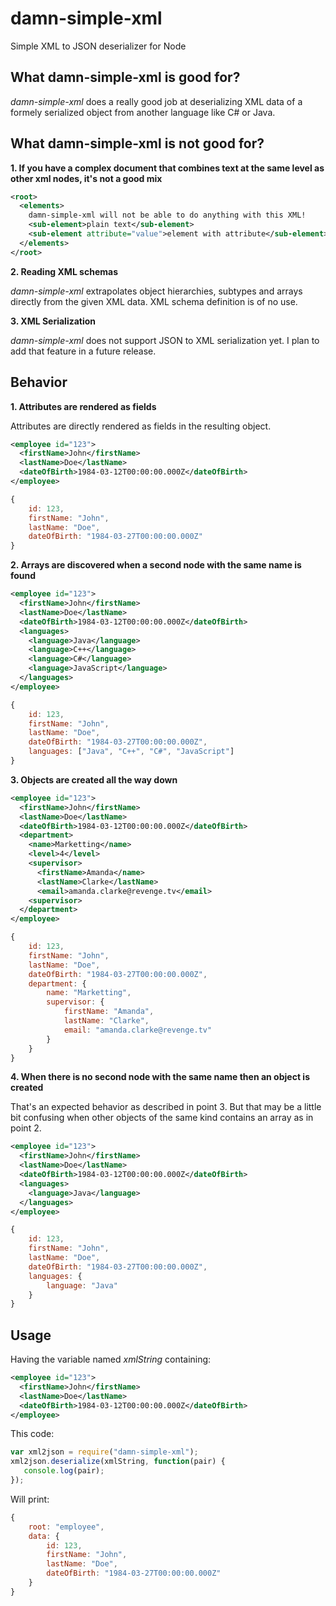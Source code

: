 damn-simple-xml
===============

Simple XML to JSON deserializer for Node

## What damn-simple-xml is good for?

*damn-simple-xml* does a really good job at deserializing XML data of a
formely serialized object from another language like C# or Java.

## What damn-simple-xml is not good for?

**1. If you have a complex document that combines text at the same level as other xml nodes, it's not a good mix**

```xml
<root>
  <elements>
    damn-simple-xml will not be able to do anything with this XML!
    <sub-element>plain text</sub-element>
    <sub-element attribute="value">element with attribute</sub-element>
  </elements>
</root>
```

**2. Reading XML schemas**

*damn-simple-xml* extrapolates object hierarchies, subtypes and arrays
directly from the given XML data. XML schema definition is of no use.

**3. XML Serialization**

*damn-simple-xml* does not support JSON to XML serialization yet. I
plan to add that feature in a future release.

## Behavior

**1. Attributes are rendered as fields**

Attributes are directly rendered as fields in the resulting object.

```xml
<employee id="123">
  <firstName>John</firstName>
  <lastName>Doe</lastName>
  <dateOfBirth>1984-03-12T00:00:00.000Z</dateOfBirth>
</employee>
```

```javascript
{
    id: 123,
    firstName: "John",
    lastName: "Doe",
    dateOfBirth: "1984-03-27T00:00:00.000Z"
}
```

**2. Arrays are discovered when a second node with the same name is found**

```xml
<employee id="123">
  <firstName>John</firstName>
  <lastName>Doe</lastName>
  <dateOfBirth>1984-03-12T00:00:00.000Z</dateOfBirth>
  <languages>
    <language>Java</language>
    <language>C++</language>
    <language>C#</language>
    <language>JavaScript</language>
  </languages>
</employee>
```

```javascript
{
    id: 123,
    firstName: "John",
    lastName: "Doe",
    dateOfBirth: "1984-03-27T00:00:00.000Z",
    languages: ["Java", "C++", "C#", "JavaScript"]
}
```

**3. Objects are created all the way down**

```xml
<employee id="123">
  <firstName>John</firstName>
  <lastName>Doe</lastName>
  <dateOfBirth>1984-03-12T00:00:00.000Z</dateOfBirth>
  <department>
    <name>Marketting</name>
    <level>4</level>
    <supervisor>
      <firstName>Amanda</name>
      <lastName>Clarke</lastName>
      <email>amanda.clarke@revenge.tv</email>
    <supervisor>
  </department>
</employee>
```

```javascript
{
    id: 123,
    firstName: "John",
    lastName: "Doe",
    dateOfBirth: "1984-03-27T00:00:00.000Z",
    department: {
        name: "Marketting",
        supervisor: {
            firstName: "Amanda",
            lastName: "Clarke",
            email: "amanda.clarke@revenge.tv"
        }
    }
}
```

**4. When there is no second node with the same name then an object is created**

That's an expected behavior as described in point 3. But that may be a
little bit confusing when other objects of the same kind contains an 
array as in point 2.

```xml
<employee id="123">
  <firstName>John</firstName>
  <lastName>Doe</lastName>
  <dateOfBirth>1984-03-12T00:00:00.000Z</dateOfBirth>
  <languages>
    <language>Java</language>
  </languages>
</employee>
```

```javascript
{
    id: 123,
    firstName: "John",
    lastName: "Doe",
    dateOfBirth: "1984-03-27T00:00:00.000Z",
    languages: {
        language: "Java"
    }
}
```

## Usage

Having the variable named *xmlString* containing:
```xml
<employee id="123">
  <firstName>John</firstName>
  <lastName>Doe</lastName>
  <dateOfBirth>1984-03-12T00:00:00.000Z</dateOfBirth>
</employee>
```

This code:
```javascript
var xml2json = require("damn-simple-xml");
xml2json.deserialize(xmlString, function(pair) {
   console.log(pair); 
});
```

Will print:
```javascript
{
    root: "employee",
    data: {
        id: 123,
        firstName: "John",
        lastName: "Doe",
        dateOfBirth: "1984-03-27T00:00:00.000Z"
    }
}
```

